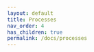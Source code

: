 ```yaml
---
layout: default
title: Processes
nav_order: 4
has_children: true
permalink: /docs/processes
---
```

